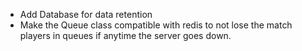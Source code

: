 - Add Database for data retention
- Make the Queue class compatible with redis to not lose the match players in queues  if anytime the server goes down.